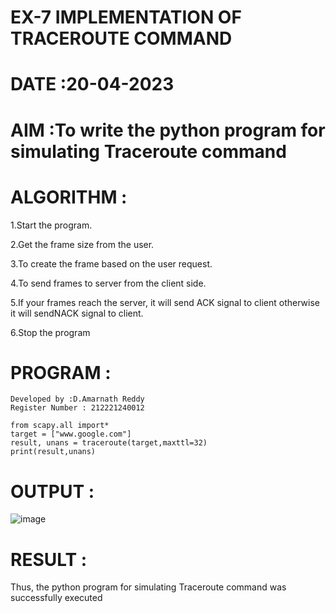# EX-7 IMPLEMENTATION OF TRACEROUTE COMMAND

# DATE :20-04-2023

# AIM :To write the python program for simulating Traceroute command

# ALGORITHM :
1.Start the program.

2.Get the frame size from the user.

3.To create the frame based on the user request.

4.To send frames to server from the client side.

5.If your frames reach the server, it will send ACK signal to client otherwise it will sendNACK signal to client.

6.Stop the program

# PROGRAM :
```
Developed by :D.Amarnath Reddy
Register Number : 212221240012
```
~~~
from scapy.all import*
target = ["www.google.com"]
result, unans = traceroute(target,maxttl=32)
print(result,unans)
~~~
# OUTPUT :
![image](https://github.com/NAGINENIROHITH/EX-7/assets/118344049/7185d977-1902-4ac1-bcf7-57138c850bea)


# RESULT :
Thus, the python program for simulating Traceroute command was successfully executed
